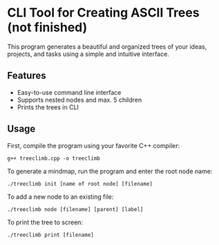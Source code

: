 <h1>CLI Tool for Creating ASCII Trees (not finished)</h1>
	<p>This program generates a beautiful and organized trees of your ideas, projects, and tasks using a simple and intuitive interface.</p>
	<h2>Features</h2>
	<ul>
		<li>Easy-to-use command line interface</li>
		<li>Supports nested nodes and max. 5 children</li>
		<li>Prints the trees in CLI</li>
	</ul>
	<h2>Usage</h2>
	<p>First, compile the program using your favorite C++ compiler:</p>
	<pre><code>g++ treeclimb.cpp -o treeclimb</code></pre>
	<p>To generate a mindmap, run the program and enter the root node name:</p>
	<pre><code>./treeclimb init [name of root node] [filename]</code></pre>
	<p>To add a new node to an existing file:</p>
	<pre><code>./treeclimb node [filename] [parent] [label]</code></pre>
	<p>To print the tree to screen:</p>
	<pre><code>./treeclimb print [filename]</code></pre>

